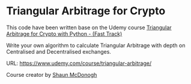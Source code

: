 # Triangular Arbitrage for Crypto 

This code have been written base on the Udemy course [Triangular Arbitrage for Crypto with Python - (Fast Track)](https://www.udemy.com/course/triangular-arbitrage/)

Write your own algorithm to calculate Triangular Arbitrage with depth on Centralised and Decentralised exchanges.

URL: https://www.udemy.com/course/triangular-arbitrage/

Course creator by [Shaun McDonogh](https://www.udemy.com/course/triangular-arbitrage/#instructor-1)
